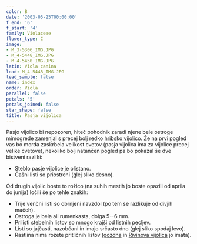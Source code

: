 ```yaml
---
color: B
date: '2003-05-25T00:00:00'
f_end: '6'
f_start: '4'
family: Violaceae
flower_type: C
image:
- M_3-5306_IMG.JPG
- M_4-5448_IMG.JPG
- M_4-5450_IMG.JPG
latin: Viola canina
lead: M_4-5448_IMG.JPG
lead_sample: false
name: index
order: Viola
parallel: false
petals: '5'
petals_joined: false
star_shape: false
title: Pasja vijolica
---
```

Pasjo vijolico bi nepozoren, hiteč pohodnik zaradi njene bele ostroge mimogrede zamenjal s precej bolj redko [hribsko vijolico](../ViolaCollina(HribskaVijolica)/si_ViolaCollina(HribskaVijolica).asp). Že na prvi pogled vas bo morda zaskrbela velikost cvetov (pasja vijolica ima za vijolice precej velike cvetove), nekoliko bolj natančen pogled pa bo pokazal še dve bistveni razliki:

-   Steblo pasje vijolice je olistano.
-   Čašni listi so priostreni (glej sliko desno).

Od drugih vijolic boste to rožico (na suhih mestih jo boste opazili od aprila do junija) ločili še po tehle znakih:

-   Trije venčni listi so obrnjeni navzdol (po tem se razlikuje od divjih mačeh).
-   Ostroga je bela ali rumenkasta, dolga 5--6 mm.
-   Prilisti stebelnih listov so mnogo krajši od listnih pecljev.
-   Listi so jajčasti, nazobčani in imajo srčasto dno (glej sliko spodaj levo).
-   Rastlina nima rozete pritličnih listov ([gozdna](../ViolaReichenbachiana(GozdnaVijolica)/si_ViolaReichenbachiana(GozdnaVijolica).asp) in [Rivinova vijolica](../ViolaRiviniana(RivinovaVijolica)/si_ViolaRiviniana(RivinovaVijolica).asp) jo imata).
